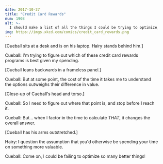 ```yaml
---
date: 2017-10-27
title: "Credit Card Rewards"
num: 1908
alt: >-
  I should make a list of all the things I could be trying to optimize, prioritized by ... well, I guess there are a few different variables I could use. I'll create a spreadsheet ...
img: https://imgs.xkcd.com/comics/credit_card_rewards.png
---
```

[Cueball sits at a desk and is on his laptop. Hairy stands behind him.]

Cueball: I'm trying to figure out which of these credit card rewards programs is best given my spending.

[Cueball leans backwards in a frameless panel.]

Cueball: But at some point, the cost of the time it takes me to understand the options outweighs their difference in value.

[Close-up of Cueball's head and torso.]

Cueball: So I need to figure out where that point is, and stop before I reach it.

Cueball: But... when I factor in the time to calculate <i>THAT</i>, it changes the overall answer.

[Cueball has his arms outstretched.]

Hairy: I question the assumption that you'd otherwise be spending your time on something more valuable.

Cueball: Come on, I could be failing to optimize so many better things!
